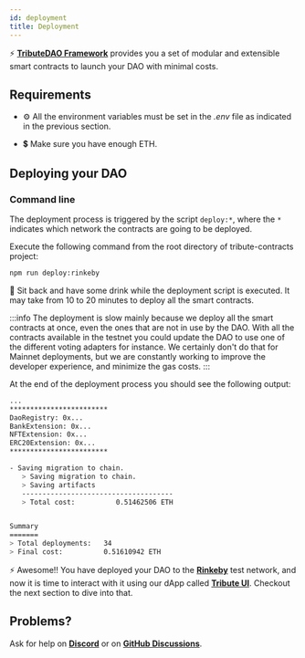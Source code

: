 ```yaml
---
id: deployment
title: Deployment
---
```


⚡️ **[TributeDAO Framework](https://github.com/openlawteam/tribute-contracts)** provides you a set of modular and extensible smart contracts to launch your DAO with minimal costs.

## Requirements

- ⚙️ All the environment variables must be set in the _.env_ file as indicated in the previous section.

- 💲 Make sure you have enough ETH.

## Deploying your DAO

### Command line

The deployment process is triggered by the script `deploy:*`, where the `*` indicates which network the contracts are going to be deployed.

Execute the following command from the root directory of tribute-contracts project:

```bash
npm run deploy:rinkeby
```

🍺 Sit back and have some drink while the deployment script is executed. It may take from 10 to 20 minutes to deploy all the smart contracts.

:::info
The deployment is slow mainly because we deploy all the smart contracts at once, even the ones that are not in use by the DAO. With all the contracts available in the testnet you could update the DAO to use one of the different voting adapters for instance. We certainly don't do that for Mainnet deployments, but we are constantly working to improve the developer experience, and minimize the gas costs.
:::

At the end of the deployment process you should see the following output:

```bash
...
************************
DaoRegistry: 0x...
BankExtension: 0x...
NFTExtension: 0x...
ERC20Extension: 0x...
************************

- Saving migration to chain.
   > Saving migration to chain.
   > Saving artifacts
   -------------------------------------
   > Total cost:          0.51462506 ETH


Summary
=======
> Total deployments:   34
> Final cost:          0.51610942 ETH
```

⚡️ Awesome!! You have deployed your DAO to the **[Rinkeby](https://rinkeby.etherscan.io/)** test network, and now it is time to interact with it using our dApp called **[Tribute UI](https://github.com/openlawteam/tribute-ui)**. Checkout the next section to dive into that.

## Problems?

Ask for help on **[Discord](https://discord.gg/xXMA2DYqNf)** or on **[GitHub Discussions](https://github.com/openlawteam/tribute-contracts/discussions/new)**.

